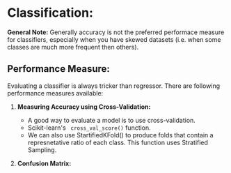 # Classification:

**General Note:** Generally accuracy is not the preferred performace measure for classifiers, especially when you have skewed datasets (i.e. when some classes are much more frequent then others).

## Performance Measure:
Evaluating a classifier is always tricker than regressor. There are following performance measures available:

1. **Measuring Accuracy using Cross-Validation:**
   - A good way to evaluate a model is to use cross-validation.
   - Scikit-learn's ``` cross_val_score()``` function.
   - We can also use StartifiedKFold() to produce folds that contain a represnetative ratio of each class. This function uses Stratified Sampling.
   
 2. **Confusion Matrix:**
 
   
